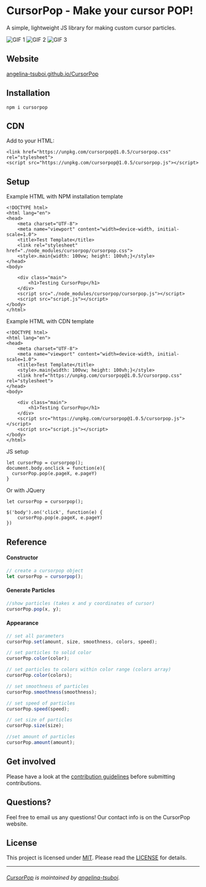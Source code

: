 # CursorPop - Make your cursor POP!

A simple, lightweight JS library for making custom cursor particles.

![GIF 1](https://github.com/angelina-tsuboi/CursorPop/blob/master/images/captured.gif)
![GIF 2](https://github.com/angelina-tsuboi/CursorPop/blob/master/images/captured%20(1).gif)
![GIF 3](https://github.com/angelina-tsuboi/CursorPop/blob/master/images/captured%20(2).gif)

## Website

[angelina-tsuboi.github.io/CursorPop](https://github.com/angelina-tsuboi/CursorPop)

## Installation

```
npm i cursorpop
```

## CDN
Add to your HTML:

```
<link href="https://unpkg.com/cursorpop@1.0.5/cursorpop.css" rel="stylesheet">
<script src="https://unpkg.com/cursorpop@1.0.5/cursorpop.js"></script>
```

## Setup

Example HTML with NPM installation template
```
<!DOCTYPE html>
<html lang="en">
<head>
    <meta charset="UTF-8">
    <meta name="viewport" content="width=device-width, initial-scale=1.0">
    <title>Test Template</title>
    <link rel="stylesheet" href="./node_modules/cursorpop/cursorpop.css">
    <style>.main{width: 100vw; height: 100vh;}</style>
</head>
<body>

    <div class="main">
        <h1>Testing CursorPop</h1>
    </div>
    <script src="./node_modules/cursorpop/cursorpop.js"></script>
    <script src="script.js"></script>
</body>
</html>
```

Example HTML with CDN template
```
<!DOCTYPE html>
<html lang="en">
<head>
    <meta charset="UTF-8">
    <meta name="viewport" content="width=device-width, initial-scale=1.0">
    <title>Test Template</title>
    <style>.main{width: 100vw; height: 100vh;}</style>
    <link href="https://unpkg.com/cursorpop@1.0.5/cursorpop.css" rel="stylesheet">
</head>
<body>

    <div class="main">
        <h1>Testing CursorPop</h1>
    </div>
    <script src="https://unpkg.com/cursorpop@1.0.5/cursorpop.js"></script>
    <script src="script.js"></script>
</body>
</html>
```

JS setup

```
let cursorPop = cursorpop();
document.body.onclick = function(e){
  cursorPop.pop(e.pageX, e.pageY)
}
```
Or with JQuery
```
let cursorPop = cursorpop();

$('body').on('click', function(e) {
    cursorPop.pop(e.pageX, e.pageY)
})
```
## Reference

#### Constructor

```js
// create a cursorpop object
let cursorPop = cursorpop();
```

#### Generate Particles

```js
//show particles (takes x and y coordinates of cursor)
cursorPop.pop(x, y);
```

#### Appearance

```js
// set all parameters
cursorPop.set(amount, size, smoothness, colors, speed);

// set particles to solid color
cursorPop.color(color);

// set particles to colors within color range (colors array)
cursorPop.color(colors);

// set smoothness of particles
cursorPop.smoothness(smoothness);

// set speed of particles
cursorPop.speed(speed);

// set size of particles
cursorPop.size(size);

//set amount of particles
cursorPop.amount(amount);
```

## Get involved

Please have a look at the [contribution guidelines](CONTRIBUTE.md) before submitting contributions. 

## Questions?

Feel free to email us any questions! Our contact info is on the CursorPop website.

## License
This project is licensed under [MIT](https://opensource.org/licenses/MIT). Please read the [LICENSE](https://github.com/angelina-tsuboi/CursorPop/blob/master/LICENSE.md) for details.

----------------------------
###### [CursorPop](https://github.com/angelina-tsuboi/CursorPop) is maintained by [angelina-tsuboi](https://github.com/angelina-tsuboi).
